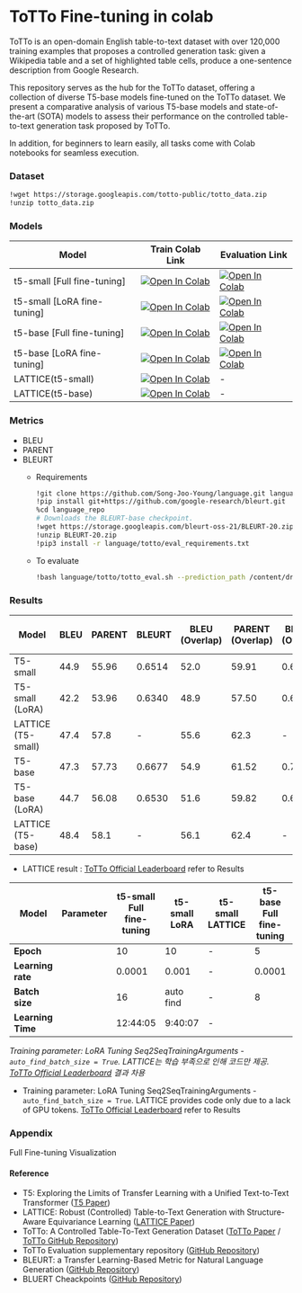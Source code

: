 # ToTTo Fine-tuning in colab
ToTTo is an open-domain English table-to-text dataset with over 120,000 training examples that proposes a controlled generation task: given a Wikipedia table and a set of highlighted table cells, produce a one-sentence description from Google Research. 

This repository serves as the hub for the ToTTo dataset, offering a collection of diverse T5-base models fine-tuned on the ToTTo dataset. We present a comparative analysis of various T5-base models and state-of-the-art (SOTA) models to assess their performance on the controlled table-to-text generation task proposed by ToTTo.

In addition, for beginners to learn easily, all tasks come with Colab notebooks for seamless execution.

### Dataset
```bash
!wget https://storage.googleapis.com/totto-public/totto_data.zip
!unzip totto_data.zip
```

### Models
| Model                       | Train Colab Link | Evaluation Link |
|-----------------------------|------------------|-----------------------|
| t5-small [Full fine-tuning] | [![Open In Colab](https://colab.research.google.com/assets/colab-badge.svg)](https://colab.research.google.com/github/Song-Joo-Young/ToTTo-Fine-tuning-in-colab/blob/main/t5-small_Full-fine-tuning/train/ToTTo_T5_small_Fine_tuning_10epoch.ipynb) | [![Open In Colab](https://colab.research.google.com/assets/colab-badge.svg)](https://colab.research.google.com/github/Song-Joo-Young/ToTTo-Fine-tuning-in-colab/blob/main/t5-small_Full-fine-tuning/evaluation/ToTTo_T5_small_Evaluation.ipynb) |
| t5-small [LoRA fine-tuning] | [![Open In Colab](https://colab.research.google.com/assets/colab-badge.svg)](https://colab.research.google.com/github/Song-Joo-Young/ToTTo-Fine-tuning-in-colab/blob/main/t5-small_LoRA-fine-tuning/train/ToTTo_T5_small_LoRA_Fine_tuning_10epoch.ipynb) | [![Open In Colab](https://colab.research.google.com/assets/colab-badge.svg)](https://colab.research.google.com/github/Song-Joo-Young/ToTTo-Fine-tuning-in-colab/blob/main/t5-small_LoRA-fine-tuning/evaluation/ToTTo_T5_small(LoRA)_10epoch_Evaluation.ipynb) |
| t5-base [Full fine-tuning]  | [![Open In Colab](https://colab.research.google.com/assets/colab-badge.svg)](https://colab.research.google.com/github/Song-Joo-Young/ToTTo-Fine-tuning-in-colab/blob/main/t5-base_Full-fine-tuning/train/ToTTo_T5_base_Fine_tuning_5epoch.ipynb) | [![Open In Colab](https://colab.research.google.com/assets/colab-badge.svg)](https://colab.research.google.com/github/Song-Joo-Young/ToTTo-Fine-tuning-in-colab/blob/main/t5-base_Full-fine-tuning/evaluation/ToTTo_t5-base_Evaluation.ipynb) |
| t5-base [LoRA fine-tuning]  | [![Open In Colab](https://colab.research.google.com/assets/colab-badge.svg)](https://colab.research.google.com/github/Song-Joo-Young/ToTTo-Fine-tuning-in-colab/blob/main/t5-base_LoRA-fine-tuning/train/ToTTo_T5_base_LoRA_Fine_tuning_3epoch.ipynb) | [![Open In Colab](https://colab.research.google.com/assets/colab-badge.svg)](https://colab.research.google.com/github/Song-Joo-Young/ToTTo-Fine-tuning-in-colab/blob/main/t5-base_LoRA-fine-tuning/evaluation/ToTTo_T5_base(LoRA)_3epoch_Evaluation.ipynb) |
| LATTICE(t5-small)           | [![Open In Colab](https://colab.research.google.com/assets/colab-badge.svg)](https://colab.research.google.com/github/Song-Joo-Young/ToTTo-Fine-tuning-in-colab/blob/main/LATTICE/t5-small/ToTTo_LATTICE_t5_small.ipynb) | - |
| LATTICE(t5-base)            | [![Open In Colab](https://colab.research.google.com/assets/colab-badge.svg)](https://colab.research.google.com/github/Song-Joo-Young/ToTTo-Fine-tuning-in-colab/blob/main/LATTICE/t5-base/ToTTo_LATTICE_t5_base.ipynb) | - |




### Metrics
* BLEU
* PARENT
* BLEURT
  * Requirements  
    ```bash
    !git clone https://github.com/Song-Joo-Young/language.git language_repo
    !pip install git+https://github.com/google-research/bleurt.git
    %cd language_repo
    # Downloads the BLEURT-base checkpoint.
    !wget https://storage.googleapis.com/bleurt-oss-21/BLEURT-20.zip .
    !unzip BLEURT-20.zip
    !pip3 install -r language/totto/eval_requirements.txt
    ```

   * To evaluate
     ```bash
     !bash language/totto/totto_eval.sh --prediction_path /content/drive/MyDrive/ToTTo_T5-base/generation_dev_epoch.txt --target_path /content/drive/MyDrive/ToTTo_T5-base/totto_dev_data.jsonl
     ```

### Results
| Model               | BLEU | PARENT | BLEURT | BLEU (Overlap) | PARENT (Overlap) | BLEURT (Overlap) | BLEU (Non-Overlap) | PARENT (Non-Overlap) | BLEURT (Non-Overlap) |
|---------------------|------|--------|--------|----------------|------------------|------------------|--------------------|----------------------|----------------------|
| T5-small            | 44.9 | 55.96  | 0.6514 | 52.0           | 59.91            | 0.6908           | 38.0               | 52.15                | 0.6134               |
| T5-small (LoRA)     | 42.2 | 53.96  | 0.6340 | 48.9           | 57.50            | 0.6721           | 35.7               | 50.55                | 0.5973               |
| LATTICE (T5-small)  | 47.4 | 57.8   | -      | 55.6           | 62.3             | -                | 39.1               | 53.3                 | -                    |
| T5-base             | 47.3 | 57.73  | 0.6677 | 54.9           | 61.52            | 0.7050           | 40.0               | 54.06                | 0.6318               |
| T5-base (LoRA)      | 44.7 | 56.08  | 0.6530 | 51.6           | 59.82            | 0.6893           | 38.0               | 52.47                | 0.6180               |
| LATTICE (T5-base)   | 48.4 | 58.1   | -      | 56.1           | 62.4             | -                | 40.4               | 53.9                 | -                    |

* LATTICE result : [ToTTo Official Leaderboard](https://github.com/google-research-datasets/ToTTo?tab=readme-ov-file) refer to Results

| Model               | Parameter        | t5-small Full fine-tuning | t5-small LoRA | t5-small LATTICE | t5-base Full fine-tuning | t5-base LoRA | t5-base LATTICE |
|---------------------|------------------|---------------------------|---------------|------------------|--------------------------|--------------|-----------------|
| **Epoch**           |                  | 10                        | 10            | -                | 5                        | 3            | -               |
| **Learning rate**   |                  | 0.0001                    | 0.001         | -                | 0.0001                   | 0.001        | -               |
| **Batch size**      |                  | 16                        | auto find     | -                | 8                        | auto find    | -               |
| **Learning Time**   |                  | 12:44:05                  | 9:40:07       | -                |                          | 10:09:47     | -               |

*Training parameter: LoRA Tuning Seq2SeqTrainingArguments - `auto_find_batch_size = True`. LATTICE는 학습 부족으로 인해 코드만 제공. [ToTTo Official Leaderboard](https://github.com/google-research-datasets/ToTTo?tab=readme-ov-file) 결과 차용*


* Training parameter: LoRA Tuning Seq2SeqTrainingArguments - `auto_find_batch_size = True`. LATTICE provides code only due to a lack of GPU tokens. [ToTTo Official Leaderboard](https://github.com/google-research-datasets/ToTTo?tab=readme-ov-file) refer to Results



### Appendix
Full Fine-tuning Visualization



#### Reference
* T5: Exploring the Limits of Transfer Learning with a Unified Text-to-Text Transformer ([T5 Paper](https://arxiv.org/abs/1910.10683))
* LATTICE: Robust (Controlled) Table-to-Text Generation with Structure-Aware Equivariance Learning ([LATTICE Paper](https://arxiv.org/abs/2205.03972))
* ToTTo: A Controlled Table-To-Text Generation Dataset ([ToTTo Paper](https://arxiv.org/abs/2004.14373) / [ToTTo GitHub Repository](https://github.com/google-research-datasets/ToTTo))
* ToTTo Evaluation supplementary repository ([GitHub Repository](https://github.com/google-research/language/tree/master/language/totto))
* BLEURT: a Transfer Learning-Based Metric for Natural Language Generation ([GitHub Repository](https://github.com/google-research/bleurt?tab=readme-ov-file#bleurt-a-transfer-learning-based-metric-for-natural-language-generation))
* BLUERT Cheackpoints ([GitHub Repository](https://github.com/google-research/bleurt/blob/master/checkpoints.md))

